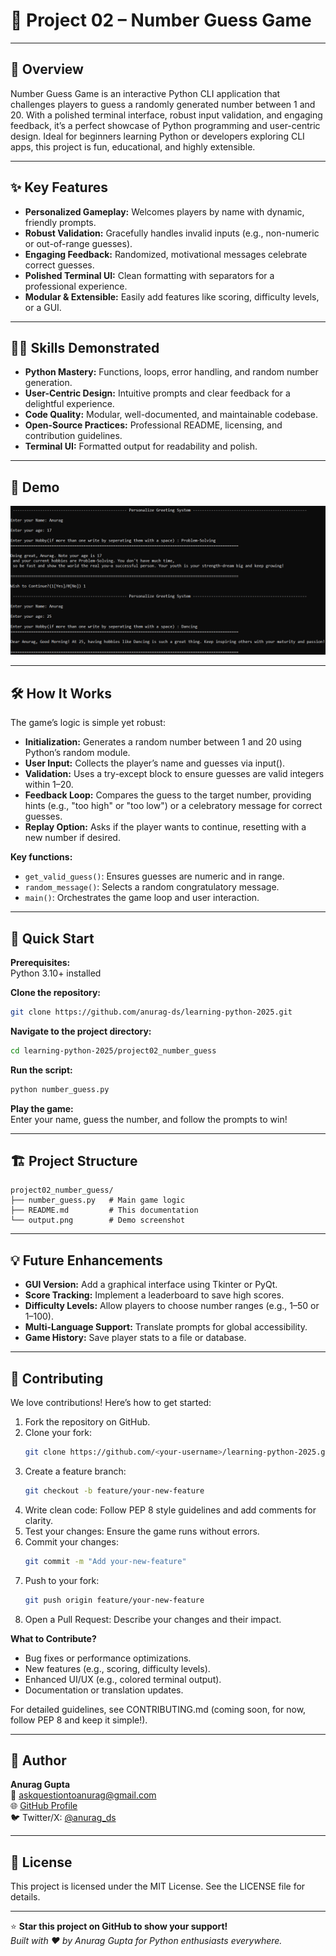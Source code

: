 # 🎯 Project 02 – Number Guess Game

---

## 🌟 Overview
Number Guess Game is an interactive Python CLI application that challenges players to guess a randomly generated number between 1 and 20. With a polished terminal interface, robust input validation, and engaging feedback, it’s a perfect showcase of Python programming and user-centric design. Ideal for beginners learning Python or developers exploring CLI apps, this project is fun, educational, and highly extensible.

---

## ✨ Key Features

- **Personalized Gameplay:** Welcomes players by name with dynamic, friendly prompts.
- **Robust Validation:** Gracefully handles invalid inputs (e.g., non-numeric or out-of-range guesses).
- **Engaging Feedback:** Randomized, motivational messages celebrate correct guesses.
- **Polished Terminal UI:** Clean formatting with separators for a professional experience.
- **Modular & Extensible:** Easily add features like scoring, difficulty levels, or a GUI.

---

## 🧑‍💻 Skills Demonstrated

- **Python Mastery:** Functions, loops, error handling, and random number generation.
- **User-Centric Design:** Intuitive prompts and clear feedback for a delightful experience.
- **Code Quality:** Modular, well-documented, and maintainable codebase.
- **Open-Source Practices:** Professional README, licensing, and contribution guidelines.
- **Terminal UI:** Formatted output for readability and polish.

---

## 📸 Demo

![Sample Output](output.png)

---

## 🛠️ How It Works

The game’s logic is simple yet robust:

- **Initialization:** Generates a random number between 1 and 20 using Python’s random module.
- **User Input:** Collects the player’s name and guesses via input().
- **Validation:** Uses a try-except block to ensure guesses are valid integers within 1–20.
- **Feedback Loop:** Compares the guess to the target number, providing hints (e.g., "too high" or "too low") or a celebratory message for correct guesses.
- **Replay Option:** Asks if the player wants to continue, resetting with a new number if desired.

**Key functions:**
- `get_valid_guess()`: Ensures guesses are numeric and in range.
- `random_message()`: Selects a random congratulatory message.
- `main()`: Orchestrates the game loop and user interaction.

---

## 🚀 Quick Start

**Prerequisites:**  
Python 3.10+ installed

**Clone the repository:**
```bash
git clone https://github.com/anurag-ds/learning-python-2025.git
```

**Navigate to the project directory:**
```bash
cd learning-python-2025/project02_number_guess
```

**Run the script:**
```bash
python number_guess.py
```

**Play the game:**  
Enter your name, guess the number, and follow the prompts to win!

---

## 🏗️ Project Structure
```
project02_number_guess/
├── number_guess.py   # Main game logic
├── README.md         # This documentation
└── output.png        # Demo screenshot
```

---

## 💡 Future Enhancements

- **GUI Version:** Add a graphical interface using Tkinter or PyQt.
- **Score Tracking:** Implement a leaderboard to save high scores.
- **Difficulty Levels:** Allow players to choose number ranges (e.g., 1–50 or 1–100).
- **Multi-Language Support:** Translate prompts for global accessibility.
- **Game History:** Save player stats to a file or database.

---

## 🤝 Contributing

We love contributions! Here’s how to get started:

1. Fork the repository on GitHub.
2. Clone your fork:
   ```bash
   git clone https://github.com/<your-username>/learning-python-2025.git
   ```
3. Create a feature branch:
   ```bash
   git checkout -b feature/your-new-feature
   ```
4. Write clean code: Follow PEP 8 style guidelines and add comments for clarity.
5. Test your changes: Ensure the game runs without errors.
6. Commit your changes:
   ```bash
   git commit -m "Add your-new-feature"
   ```
7. Push to your fork:
   ```bash
   git push origin feature/your-new-feature
   ```
8. Open a Pull Request: Describe your changes and their impact.

**What to Contribute?**
- Bug fixes or performance optimizations.
- New features (e.g., scoring, difficulty levels).
- Enhanced UI/UX (e.g., colored terminal output).
- Documentation or translation updates.

For detailed guidelines, see CONTRIBUTING.md (coming soon, for now, follow PEP 8 and keep it simple!).

---

## 👤 Author

**Anurag Gupta**  
📧 askquestiontoanurag@gmail.com  
🌐 [GitHub Profile](https://github.com/anurag-ds)  
🐦 Twitter/X: [@anurag_ds](https://twitter.com/anurag_ds)

---

## 📄 License

This project is licensed under the MIT License. See the LICENSE file for details.

---

⭐ **Star this project on GitHub to show your support!**  
_Built with ❤️ by Anurag Gupta for Python enthusiasts everywhere._
